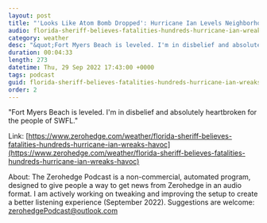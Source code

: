 ```yaml
---
layout: post
title: "'Looks Like Atom Bomb Dropped': Hurricane Ian Levels Neighborhoods In Southwest Florida"
audio: florida-sheriff-believes-fatalities-hundreds-hurricane-ian-wreaks-havoc-1
category: weather
desc: "&quot;Fort Myers Beach is leveled. I'm in disbelief and absolutely heartbroken for the people of SWFL.&quot; "
duration: 00:04:33
length: 273
datetime: Thu, 29 Sep 2022 17:43:00 +0000
tags: podcast
guid: florida-sheriff-believes-fatalities-hundreds-hurricane-ian-wreaks-havoc-0
order: 2
---
```

&quot;Fort Myers Beach is leveled. I'm in disbelief and absolutely heartbroken for the people of SWFL.&quot; 

Link: [https://www.zerohedge.com/weather/florida-sheriff-believes-fatalities-hundreds-hurricane-ian-wreaks-havoc](https://www.zerohedge.com/weather/florida-sheriff-believes-fatalities-hundreds-hurricane-ian-wreaks-havoc)

About: The Zerohedge Podcast is a non-commercial, automated program, designed to give people a way to get news from Zerohedge in an audio format.  I am actively working on tweaking and improving the setup to create a better listening experience (September 2022).  Suggestions are welcome: [zerohedgePodcast@outlook.com](mailto:zerohedgePodcast@outlook.com)